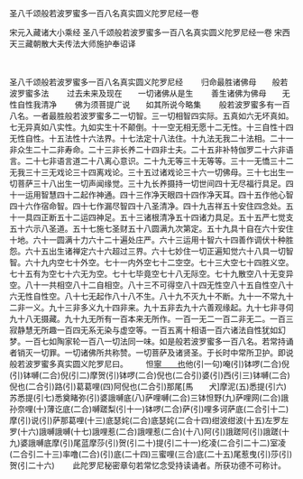 圣八千颂般若波罗蜜多一百八名真实圆义陀罗尼经一卷


宋元入藏诸大小乘经
圣八千颂般若波罗蜜多一百八名真实圆义陀罗尼经一卷
宋西天三藏朝散大夫传法大师施护奉诏译


　　

圣八千颂般若波罗蜜多一百八名真实圆义陀罗尼经
　　归命最胜诸佛母　　般若波罗蜜多法
　　过去未来及现在　　一切诸佛从是生
　　善生诸佛为佛母　　无性自性我清净
　　佛为须菩提广说　　如其所说今略集
　　般若波罗蜜多有一百八名。一者最胜般若波罗蜜多二一切智。三一切相智四实际。五真如六无坏真如。七无异真如八实性。九如实生十不颠倒。十一空无相无愿十二无性。十三自性十四无性自性。十五法性十六法界。十七法定十八法住。十九法无我二十法相。二十一非众生二十二非寿命。二十三非长养二十四非士夫。二十五非补特伽罗二十六非语言。二十七非语言道二十八离心意识。二十九无等三十无等等。三十一无憍三十二无我三十三无戏论三十四离戏论。三十五过诸戏论三十六一切佛母。三十七出生一切菩萨三十八出生一切声闻缘觉。三十九长养摄持一切世间四十无尽福行具足。四十一运用智慧四十二起作神通。四十三作净天眼四十四作净天耳。四十五作他心智四十六作宿命智。四十七作漏尽智四十八圣清净。四十九吉祥五十安住四念处。五十一具四正断五十二运四神足。五十三诸根清净五十四诸力具足。五十五严七觉支五十六示八圣道。五十七施七圣财五十八圆满九次第定。五十九具十自在六十安住十地。六十一圆满十力六十二十遍处庄严。六十三运用十智六十四善作调伏十种胜怨。六十五出生诸禅定六十六超过三界。六十七妙住一切正遍知觉六十八具一切智智。六十九内空七十外空。七十一内外空七十二空空。七十三大空七十四胜义空。七十五有为空七十六无为空。七十七毕竟空七十八无际空。七十九散空八十无变异空。八十一共相空八十二自相空。八十三不可得空八十四无性空八十五自性空八十六无性自性空。八十七无起作八十八不生。八十九不灭九十不断。九十一不常九十二非一义。九十三非多义九十四非来。九十五非去九十六善观缘起。九十七非寻伺九十八无摄藏。九十九无所有一百本来无所作。一百一无二一百二非无二。一百三寂静慧无所趣一百四无系无染与虚空等。一百五离十相语一百六诸法自性犹如幻梦。一百七如陶家轮一百八一切法同一味。如是般若波罗蜜多一百八名。若常持诵者销灭一切罪。一切诸佛所共称赞。一切菩萨及诸贤圣。于长时中常所卫护。即说般若波罗蜜多真实圆义陀罗尼曰。
　　怛[寧　　也](切身)他(引一句)唵(引)钵啰(二合)倪(引)钵嚩(二合)倪(引二)摩贺(引)钵啰(二合)倪也(二合引)婆(引)西(引三)钵嚩(二合)倪也(二合引)路(引)葛葛哩(四)阿倪也(二合引)那尾[馬　　犬]摩泥(五)悉提(引六)苏悉提(引七)悉奠睹弥(引)婆誐嚩底(八)萨哩嚩(二合)三钵怛野(九)萨哩网(二合)誐孙奈哩(十)薄讫底(二合)嚩蹉梨(引十一)钵啰(二合)萨(引)哩多诃萨底(二合引十二)摩(引)说(引)萨那葛哩(十三)底瑟姹(二合)底瑟姹(二合十四)绀波绀波(十五)左罗左罗(十六)誐嚩誐嚩(十七)誐哩惹(二合)誐哩惹(二合)(十八)阿(引)誐蹉阿(引)誐蹉(十九)婆誐嚩底摩(引)尾蓝摩莎(引)贺(引二十)提(引二十一)纥凌(二合引二十二)室凌(二合引二十三)率噜(二合)(引)底(二十四)三蜜哩(三合)底(二十五)尾惹曳(引)莎(引)贺(引二十六)
　　此陀罗尼秘密章句若常忆念受持读诵者。所获功德不可称计。


